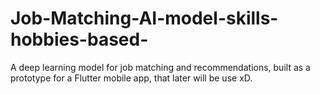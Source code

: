 # Job-Matching-AI-model-skills-hobbies-based-
A deep learning model for job matching and recommendations, built as a prototype for a Flutter mobile app, that later will be use xD.
